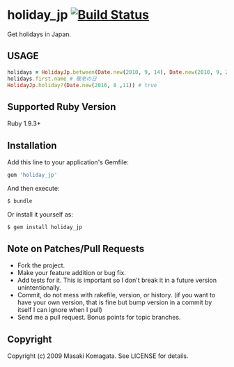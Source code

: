 # holiday_jp [![Build Status](https://travis-ci.org/holiday-jp/holiday_jp-ruby.svg?branch=master)](https://travis-ci.org/holiday-jp/holiday_jp-ruby)

Get holidays in Japan.

## USAGE

```ruby
holidays = HolidayJp.between(Date.new(2010, 9, 14), Date.new(2010, 9, 21))
holidays.first.name # 敬老の日
HolidayJp.holiday?(Date.new(2016, 8 ,11)) # true
```

## Supported Ruby Version
Ruby 1.9.3+

## Installation

Add this line to your application's Gemfile:

```ruby
gem 'holiday_jp'
```

And then execute:

```sh
$ bundle
```

Or install it yourself as:

```sh
$ gem install holiday_jp
```

## Note on Patches/Pull Requests

* Fork the project.
* Make your feature addition or bug fix.
* Add tests for it. This is important so I don't break it in a
  future version unintentionally.
* Commit, do not mess with rakefile, version, or history.
  (if you want to have your own version, that is fine but
   bump version in a commit by itself I can ignore when I pull)
* Send me a pull request. Bonus points for topic branches.

## Copyright

Copyright (c) 2009 Masaki Komagata. See LICENSE for details.
